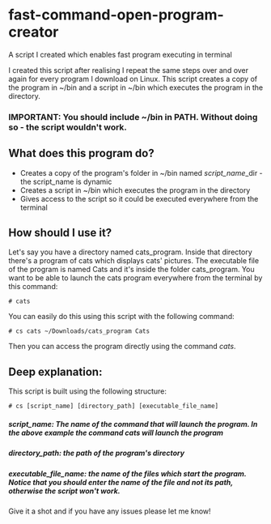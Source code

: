 # fast-command-open-program-creator
A script I created which enables fast program executing in terminal

I created this script after realising I repeat the same steps over and over again 
for every program I download on Linux.
This script creates a copy of the program in ~/bin and a script in ~/bin which executes the program in the directory.

### IMPORTANT: You should include ~/bin in PATH. Without doing so - the script wouldn't work.

## What does this program do?
* Creates a copy of the program's folder in ~/bin named *script_name*_dir - the script_name is dynamic
* Creates a script in ~/bin which executes the program in the directory
* Gives access to the script so it could be executed everywhere from the terminal

## How should I use it?
Let's say you have a directory named cats_program. Inside that directory there's a program of cats which displays cats' pictures.
The executable file of the program is named Cats and it's inside the folder cats_program.
You want to be able to launch the cats program everywhere from the terminal by this command:

`# cats`

You can easily do this using this script with the following command:

`# cs cats ~/Downloads/cats_program Cats`

Then you can access the program directly using the command *cats*.

## Deep explanation:

This script is built using the following structure:

`# cs [script_name] [directory_path] [executable_file_name]`

##### script_name: The name of the command that will launch the program. In the above example the command *cats* will launch the program
##### directory_path: the path of the program's directory
##### executable_file_name: the name of the files which start the program. Notice that you should enter the *name* of the file and not its path, otherwise the script won't work.

Give it a shot and if you have any issues please let me know!


